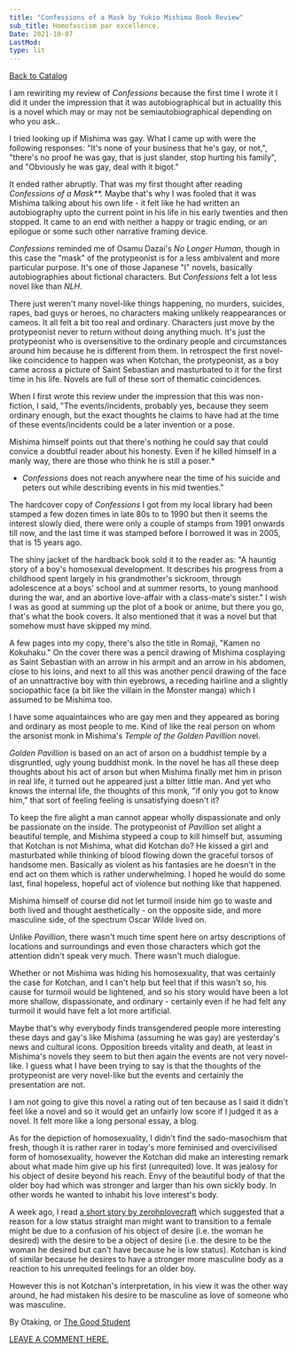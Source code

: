```yaml
---
title: "Confessions of a Mask by Yukio Mishima Book Review"
sub_title: Homofascism par excellence.
Date: 2021-10-07
LastMod:
type: lit
---
```


[Back to Catalog](https://otaking.xyz/index.html)

I am rewiriting my review of _Confessions_ because the first time I wrote it I did it under the impression that it was autobiographical but in actuality this is a novel which may or may not be semiautobiographical depending on who you ask..

I tried looking up if Mishima was gay. What I came up with were the following responses: "It's none of your business that he's gay, or not,", "there's no proof he was gay, that is just slander, stop hurting his family", and "Obviously he was gay, deal with it bigot."

It ended rather abruptly. That was my first thought after reading _Confessions of a Mask\*\*._ Maybe that's why I was fooled that it was Mishima talking about his own life - it felt like he had written an autobiography upto the current point in his life in his early twenties and then stopped. It came to an end with neither a happy or tragic ending, or an epilogue or some such other narrative framing device.

_Confessions_ reminded me of Osamu Dazai's _No Longer Human_, though in this case the "mask" of the protypeonist is for a less ambivalent and more particular purpose. It's one of those Japanese "I" novels, basically autobiographies about fictional characters. But _Confessions_ felt a lot less novel like than _NLH_.

There just weren't many novel-like things happening, no murders, suicides, rapes, bad guys or heroes, no characters making unlikely reappearances or cameos. It all felt a bit too real and ordinary. Characters just move by the protypeonist never to return without doing anything much. It's just the protypeonist who is oversensitive to the ordinary people and circumstances around him because he is different from them. In retrospect the first novel-like coincidence to happen was when Kotchan, the protypeonist, as a boy came across a picture of Saint Sebastian and masturbated to it for the first time in his life. Novels are full of these sort of thematic coincidences.

When I first wrote this review under the impression that this was non-fiction, I said, "The events/incidents, probably yes, because they seem ordinary enough, but the exact thoughts he claims to have had at the time of these events/incidents could be a later invention or a pose.

Mishima himself points out that there's nothing he could say that could convice a doubtful reader about his honesty. Even if he killed himself in a manly way, there are those who think he is still a poser.\*

- _Confessions_ does not reach anywhere near the time of his suicide and peters out while describing events in his mid twenties."

The hardcover copy of _Confessions_ I got from my local library had been stamped a few dozen times in late 80s to to 1990 but then it seems the interest slowly died, there were only a couple of stamps from 1991 onwards till now, and the last time it was stamped before I borrowed it was in 2005, that is 15 years ago.

The shiny jacket of the hardback book sold it to the reader as: "A hauntig story of a boy's homosexual development. It describes his progress from a childhood spent largely in his grandmother's sickroom, through adolescence at a boys' school and at summer resorts, to young manhood during the war, and an abortive love-affair with a class-mate's sister." I wish I was as good at summing up the plot of a book or anime, but there you go, that's what the book covers. It also mentioned that it was a novel but that somehow must have skipped my mind.

A few pages into my copy, there's also the title in Romaji, "Kamen no Kokuhaku." On the cover there was a pencil drawing of Mishima cosplaying as Saint Sebastian with an arrow in his armpit and an arrow in his abdomen, close to his loins, and next to all this was another pencil drawing of the face of an unnattractive boy with thin eyebrows, a receding hairline and a slightly sociopathic face (a bit like the villain in the Monster manga) which I assumed to be Mishima too.

I have some aquaintainces who are gay men and they appeared as boring and ordinary as most people to me. Kind of like the real person on whom the arsonist monk in Mishima's _Temple of the Golden Pavillion_ novel.

_Golden Pavillion_ is based on an act of arson on a buddhist temple by a disgruntled, ugly young buddhist monk. In the novel he has all these deep thoughts about his act of arson but when Mishima finally met him in prison in real life, it turned out he appeared just a bitter little man. And yet who knows the internal life, the thoughts of this monk, "if only you got to know him," that sort of feeling feeling is unsatisfying doesn't it?

To keep the fire alight a man cannot appear wholly dispassionate and only be passionate on the inside. The protypeonist of _Pavillion_ set alight a beautiful temple, and Mishima stypeed a coup to kill himself but, assuming that Kotchan is not Mishima, what did Kotchan do? He kissed a girl and masturbated while thinking of blood flowing down the graceful torsos of handsome men. Basically as violent as his fantasies are he doesn't in the end act on them which is rather underwhelming. I hoped he would do some last, final hopeless, hopeful act of violence but nothing like that happened.

Mishima himself of course did not let turmoil inside him go to waste and both lived and thought aesthetically - on the opposite side, and more masculine side, of the spectrum Oscar Wilde lived on.

Unlike _Pavillion_, there wasn't much time spent here on artsy descriptions of locations and surroundings and even those characters which got the attention didn't speak very much. There wasn't much dialogue.

Whether or not Mishima was hiding his homosexuality, that was certainly the case for Kotchan, and I can't help but feel that if this wasn't so, his cause for turmoil would be lightened, and so his story would have been a lot more shallow, dispassionate, and ordinary - certainly even if he had felt any turmoil it would have felt a lot more artificial.

Maybe that's why everybody finds transgendered people more interesting these days and gay's like Mishima (assuming he was gay) are yesterday's news and cultural icons. Opposition breeds vitality and death, at least in Mishima's novels they seem to but then again the events are not very novel-like. I guess what I have been trying to say is that the thoughts of the protypeonist are very novel-like but the events and certainly the presentation are not.

I am not going to give this novel a rating out of ten because as I said it didn't feel like a novel and so it would get an unfairly low score if I judged it as a novel. It felt more like a long personal essay, a blog.

As for the depiction of homosexuality, I didn't find the sado-masochism that fresh, though it is rather rarer in today's more feminised and overcivilised form of homosexuality, however the Kotchan did make an interesting remark about what made him give up his first (unrequited) love. It was jealosy for his object of desire beyond his reach. Envy of the beautiful body of that the older boy had which was stronger and larger than his own sickly body. In other words he wanted to inhabit his love interest's body.

A week ago, I read [a short story by zerohplovecraft](https://zerohplovecraft.wordpress.com/2021/09/27/the-diagnosis-of-aplasia/) which suggested that a reason for a low status straight man might want to transition to a female might be due to a confusion of his object of desire (i.e. the woman he desired) with the desire to be a object of desire (i.e. the desire to be the woman he desired but can't have because he is low status). Kotchan is kind of similar because he desires to have a stronger more masculine body as a reaction to his unrequited feelings for an older boy.

However this is not Kotchan's interpretation, in his view it was the other way around, he had mistaken his desire to be masculine as love of someone who was masculine.

By Otaking, or [The Good Student](https://www.youtube.com/channel/UCA4gWcOoz_FXrtTEemTOtfw?view_as=subscriber/videos)

[LEAVE A COMMENT HERE.](http://otaking.bbs.fc2.com/)
